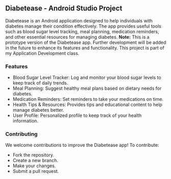 ## Diabetease - Android Studio Project
Diabetease is an Android application designed to help individuals with diabetes manage their condition effectively. The app provides useful tools such as blood sugar level tracking, meal planning, medication reminders, and other essential resources for managing diabetes.
**Note:** This is a prototype version of the Diabetease app. Further development will be added in the future to enhance its features and functionality. This project is part of my Application Development class.

### Features
- Blood Sugar Level Tracker: Log and monitor your blood sugar levels to keep track of daily trends.
- Meal Planning: Suggest healthy meal plans based on dietary needs for diabetes.
- Medication Reminders: Set reminders to take your medications on time.
- Health Tips & Resources: Provides tips and educational content to help manage diabetes better.
- User Profile: Personalized profile to keep track of your health information.

### Contributing
We welcome contributions to improve the Diabetease app! To contribute:
- Fork the repository.
- Create a new branch.
- Make your changes.
- Submit a pull request.
